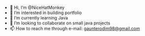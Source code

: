 - 👋 Hi, I’m @NiceHatMonkey
- 👀 I’m interested in building portfolio
- 🌱 I’m currently learning Java
- 💞️ I’m looking to collaborate on small java projects
- 📫 How to reach me through e-mail: gaunterodim98@gmail.com  

<!---
NiceHatMonkey/NiceHatMonkey is a ✨ special ✨ repository because its `README.md` (this file) appears on your GitHub profile.
You can click the Preview link to take a look at your changes.
--->
